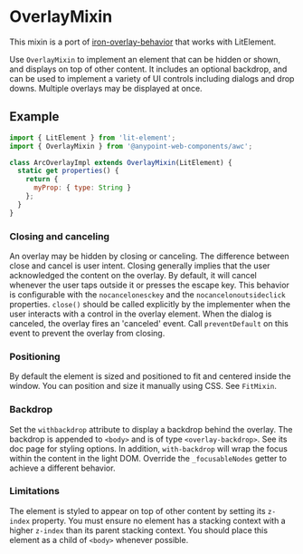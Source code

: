 # OverlayMixin

This mixin is a port of [iron-overlay-behavior](https://github.com/PolymerElements/iron-overlay-behavior)
that works with LitElement.

Use `OverlayMixin` to implement an element that can be hidden
or shown, and displays on top of other content. It includes an optional
backdrop, and can be used to implement a variety of UI controls including
dialogs and drop downs. Multiple overlays may be displayed at once.

## Example

```javascript
import { LitElement } from 'lit-element';
import { OverlayMixin } from '@anypoint-web-components/awc';

class ArcOverlayImpl extends OverlayMixin(LitElement) {
  static get properties() {
    return {
      myProp: { type: String }
    };
  }
}
```

### Closing and canceling

An overlay may be hidden by closing or canceling. The difference between close
and cancel is user intent. Closing generally implies that the user
acknowledged the content on the overlay. By default, it will cancel whenever
the user taps outside it or presses the escape key. This behavior is
configurable with the `nocancelonesckey` and the
`nocancelonoutsideclick` properties. `close()` should be called explicitly
by the implementer when the user interacts with a control in the overlay
element. When the dialog is canceled, the overlay fires an
'canceled' event. Call `preventDefault` on this event to prevent
the overlay from closing.

### Positioning

By default the element is sized and positioned to fit and centered inside the
window. You can position and size it manually using CSS. See `FitMixin`.

### Backdrop

Set the `withbackdrop` attribute to display a backdrop behind the overlay.
The backdrop is appended to `<body>` and is of type `<overlay-backdrop>`.
See its doc page for styling options.
In addition, `with-backdrop` will wrap the focus within the content in the
light DOM. Override the `_focusableNodes` getter to achieve a different behavior.

### Limitations

The element is styled to appear on top of other content by setting its
`z-index` property. You must ensure no element has a stacking context with a
higher `z-index` than its parent stacking context. You should place this
element as a child of `<body>` whenever possible.

